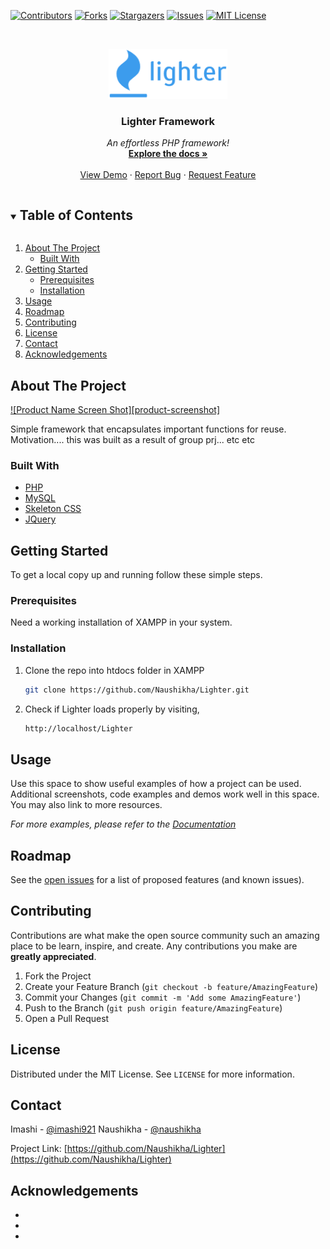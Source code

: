 [![Contributors][contributors-shield]][contributors-url]
[![Forks][forks-shield]][forks-url]
[![Stargazers][stars-shield]][stars-url]
[![Issues][issues-shield]][issues-url]
[![MIT License][license-shield]][license-url]

<!-- PROJECT LOGO -->
<br />
<p align="center">
  <a href="https://github.com/Naushikha/Lighter">
    <img src="docs/logo.png" alt="Logo" height="80">
  </a>

  <h3 align="center">Lighter Framework</h3>

  <p align="center">
    <i> An effortless PHP framework! </i>
    <br />
    <a href="https://lighter-framework.readthedocs.io/"><strong>Explore the docs »</strong></a>
    <br />
    <br />
    <a href="https://demo.lighter-framework.ga">View Demo</a>
    ·
    <a href="https://github.com/Naushikha/Lighter/issues">Report Bug</a>
    ·
    <a href="https://github.com/Naushikha/Lighter/issues">Request Feature</a>
  </p>
</p>

<!-- TABLE OF CONTENTS -->
<details open="open">
  <summary><h2 style="display: inline-block">Table of Contents</h2></summary>
  <ol>
    <li>
      <a href="#about-the-project">About The Project</a>
      <ul>
        <li><a href="#built-with">Built With</a></li>
      </ul>
    </li>
    <li>
      <a href="#getting-started">Getting Started</a>
      <ul>
        <li><a href="#prerequisites">Prerequisites</a></li>
        <li><a href="#installation">Installation</a></li>
      </ul>
    </li>
    <li><a href="#usage">Usage</a></li>
    <li><a href="#roadmap">Roadmap</a></li>
    <li><a href="#contributing">Contributing</a></li>
    <li><a href="#license">License</a></li>
    <li><a href="#contact">Contact</a></li>
    <li><a href="#acknowledgements">Acknowledgements</a></li>
  </ol>
</details>

<!-- ABOUT THE PROJECT -->

## About The Project

[![Product Name Screen Shot][product-screenshot]](https://example.com)

Simple framework that encapsulates important functions for reuse. 
Motivation.... this was built as a result of group prj... etc etc

### Built With

- [PHP](https://www.php.net/)
- [MySQL](https://www.mysql.com/)
- [Skeleton CSS](http://getskeleton.com/)
- [JQuery](https://jquery.com/)

<!-- GETTING STARTED -->

## Getting Started

To get a local copy up and running follow these simple steps.

### Prerequisites

Need a working installation of XAMPP in your system.

### Installation

1. Clone the repo into htdocs folder in XAMPP
   ```sh
   git clone https://github.com/Naushikha/Lighter.git
   ```
2. Check if Lighter loads properly by visiting,
   ```sh
   http://localhost/Lighter
   ```

<!-- USAGE EXAMPLES -->

## Usage

Use this space to show useful examples of how a project can be used. Additional screenshots, code examples and demos work well in this space. You may also link to more resources.

_For more examples, please refer to the [Documentation](https://lighter-framework.readthedocs.io/)_

<!-- ROADMAP -->

## Roadmap

See the [open issues](https://github.com/Naushikha/Lighter/issues) for a list of proposed features (and known issues).

<!-- CONTRIBUTING -->

## Contributing

Contributions are what make the open source community such an amazing place to be learn, inspire, and create. Any contributions you make are **greatly appreciated**.

1. Fork the Project
2. Create your Feature Branch (`git checkout -b feature/AmazingFeature`)
3. Commit your Changes (`git commit -m 'Add some AmazingFeature'`)
4. Push to the Branch (`git push origin feature/AmazingFeature`)
5. Open a Pull Request

<!-- LICENSE -->

## License

Distributed under the MIT License. See `LICENSE` for more information.

<!-- CONTACT -->

## Contact

Imashi - [@imashi921](https://twitter.com/imashi921)
Naushikha - [@naushikha](https://twitter.com/naushikha)

Project Link: [https://github.com/Naushikha/Lighter](https://github.com/Naushikha/Lighter)

<!-- ACKNOWLEDGEMENTS -->

## Acknowledgements

- []()
- []()
- []()

<!-- MARKDOWN LINKS & IMAGES -->
<!-- https://www.markdownguide.org/basic-syntax/#reference-style-links -->

[contributors-shield]: https://img.shields.io/github/contributors/Naushikha/Lighter.svg?style=for-the-badge
[contributors-url]: https://github.com/Naushikha/Lighter/graphs/contributors
[forks-shield]: https://img.shields.io/github/forks/Naushikha/Lighter.svg?style=for-the-badge
[forks-url]: https://github.com/Naushikha/Lighter/network/members
[stars-shield]: https://img.shields.io/github/stars/Naushikha/Lighter.svg?style=for-the-badge
[stars-url]: https://github.com/Naushikha/Lighter/stargazers
[issues-shield]: https://img.shields.io/github/issues/Naushikha/Lighter.svg?style=for-the-badge
[issues-url]: https://github.com/Naushikha/Lighter/issues
[license-shield]: https://img.shields.io/github/license/Naushikha/Lighter.svg?style=for-the-badge
[license-url]: https://github.com/Naushikha/Lighter/blob/master/LICENSE.txt
